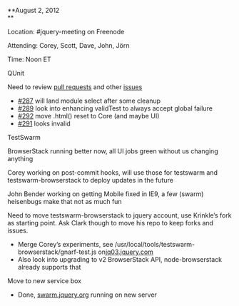 **August 2, 2012  
**

Location: \#jquery-meeting on Freenode

Attending: Corey, Scott, Dave, John, Jörn

Time: Noon ET

QUnit

Need to review [pull requests](https://github.com/jquery/qunit/pulls)
and other [issues](https://github.com/jquery/qunit/issues)

-   [\#287](https://github.com/jquery/qunit/pull/287) will land module
    select after some cleanup
-   [\#289](https://github.com/jquery/qunit/pull/289) look into
    enhancing validTest to always accept global failure
-   [\#292](https://github.com/jquery/qunit/pull/292) move .html() reset
    to Core (and maybe UI)
-   [\#291](https://github.com/jquery/qunit/issues/291#issuecomment-7460089)
    looks invalid

TestSwarm

BrowserStack running better now, all UI jobs green without us changing
anything

Corey working on post-commit hooks, will use those for testswarm and
testswarm-browserstack to deploy updates in the future

John Bender working on getting Mobile fixed in IE9, a few (swarm)
heisenbugs make that not as much fun

Need to move testswarm-browserstack to jquery account, use Krinkle’s
fork as starting point. Ask Clark though to move his repo to keep forks
and issues.

-   Merge Corey’s experiments, see
    /usr/local/tools/testswarm-browserstack/gnarf-test.js
    on[jq03.jquery.com](http://jq03.jquery.com/)
-   Also look into upgrading to v2 BrowserStack API, node-browserstack
    already supports that

Move to new service box

-   Done, [swarm.jquery.org](http://swarm.jquery.org) running on new
    server

 
